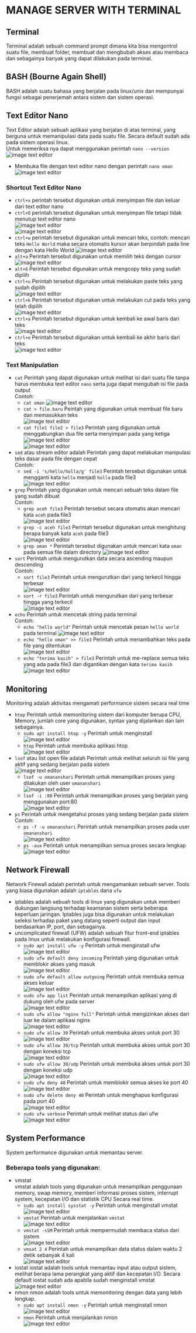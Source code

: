 # MANAGE SERVER WITH TERMINAL
## Terminal
Terminal adalah sebuah command prompt dimana kita bisa mengontrol suatu file, membuat folder, membuat dan mengbubah akses atau membaca dan sebagainya banyak yang dapat dilakukan pada terminal.

## BASH (Bourne Again Shell)
BASH adalah suatu bahasa yang berjalan pada linux/unix dan mempunyai fungsi sebagai penerjemah antara sistem dan sistem operasi.

## Text Editor Nano
Text Editor adalah sebuah aplikasi yang berjalan di atas terminal, yang berguna untuk memanipulasi data pada suatu file. Secara default sudah ada pada sistem operasi linux. <br>
Untuk memeriksa nya dapat menggunakan perintah ```nano --version``` <br>
![image text editor](assets/2.png) <br>
- Membuka file dengan text editor nano dengan perintah ```nano oman``` <br>
![image text editor](assets/3.png) <br>

### Shortcut Text Editor Nano
- ```ctrl+x``` perintah tersebut digunakan untuk menyimpan file dan keluar dari text editor nano
- ```ctrl+O``` perintah tersebut digunakan untuk menyimpan file tetapi tidak menutup text editor nano <br>
![image text editor](assets/4.png) <br>
![image text editor](assets/5.png) <br>
- ```ctrl+w``` perintah tersebut digunakan untuk mencari teks, contoh: mencari teks ```Hello World``` maka secara otomatis kursor akan berpindah pada line dengan kata Hello World
![image text editor](assets/6.png)<br>
- ```alt+a``` Perintah tersebut digunakan untuk memilih teks dengan cursor <br>
![image text editor](assets/7.png)<br>
- ```alt+6``` Perintah tersebut digunakan untuk mengcopy teks yang sudah dipilih <br>
- ```ctrl+u``` Perintah tersebut digunakan untuk melakukan paste teks yang sudah dipilih <br>
![image text editor](assets/8.png)<br>
- ```ctrl+k``` Perintah tersebut digunakan untuk melakukan cut pada teks yang telah dipilih <br>
![image text editor](assets/9.png)<br>
- ```ctrl+a``` Perintah tersebut digunakan untuk kembali ke awal baris dari teks <br>
![image text editor](assets/10.png)<br>
- ```ctrl+e``` Perintah tersebut digunakan untuk kembali ke akhir baris dari teks <br>
![image text editor](assets/11.png)<br>

### Text Manipulation
- ```cat``` Perintah yang dapat digunakan untuk melihat isi dari suatu file tanpa harus membuka text editor ```nano``` serta juga dapat mengubah isi file pada output <br>
Contoh: <br>
  - ```cat oman```
  ![image text editor](assets/12.png)<br>
  - ```cat > file.baru``` Peintah yang digunakan untuk membuat file baru dan memasukkan teks <br>
  ![image text editor](assets/13.png)<br>
  - ```cat file1 file2 > file3``` Perintah yang digunakan untuk menggabungkan dua file serta menyimpan pada yang ketiga <br>
  ![image text editor](assets/14.png)<br>
  ![image text editor](assets/15.png)<br>
- ```sed``` atau stream editor adalah Perintah yang dapat melakukan manipulasi teks dasar pada file dengan cepat <br>
Contoh: <br>
  - ```sed -i 's/hello/holla/g' file3``` Perintah tersebut digunakan untuk mengganti kata ```hello``` menjadi ```holla``` pada file3 <br>
  ![image text editor](assets/16.png)<br>
- ```grep``` Perintah yang digunakan untuk mencari sebuah teks dalam file yang sudah dibuat <br>
Contoh: <br>
  - ```grep aceh file3``` Perintah tersebut secara otomatis akan mencari kata ```aceh``` pada file3 <br>
  ![image text editor](assets/17.png)<br>
  - ```grep -c aceh file3``` Perintah tersebut digunakan untuk menghitung berapa banyak kata ```aceh``` pada file3 <br>
  ![image text editor](assets/18.png)<br>
  - ```grep oman *``` Perintah tersebut digunakan untuk mencari kata ```oman``` pada semua file dalam directory
  ![image text editor](assets/19.png)<br>
- ```sort``` Perintah untuk mengurutkan data secara ascending maupun descending <br>
Contoh: <br>
  - ```sort file3``` Perintah untuk mengurutkan dari yang terkecil hingga terbesar <br>
  ![image text editor](assets/20.png)<br>
  - ```sort -r file3``` Perintah untuk mengurutkan dari yang terbesar hingga yang terkecil <br>
  ![image text editor](assets/21.png)<br>
- ```echo``` Perintah untuk mencetak string pada terminal <br>
Contoh: <br>
  - ```echo "hello world"``` Perintah untuk mencetak pesan ```hello world``` pada terminal <bt>
  ![image text editor](assets/22.png)<br>
  - ```echo "hello oman" >> file3``` Perintah untuk menambahkan teks pada file yang ditentukan <br>
  ![image text editor](assets/23.png)<br>
  - ```echo "terima kasih" > file3``` Perintah untuk me-replace semua teks yang ada pada file3 dan digantikan dengan kata ```terima kasih```<br>
  ![image text editor](assets/24.png)<br>

## Monitoring
Monitoring adalah aktivitas mengamati performance sistem secara real time <br>
- ```htop``` Perintah untuk memonitoring sistem dari komputer berupa CPU, Memory, jumlah core yang digunakan, syntax yang dijalankan dan lain sebagainya. <br>
  - ```sudo apt install htop -y``` Perintah untuk menginstall <br>
  ![image text editor](assets/1.png) <br>
  - ```htop``` Perintah untuk membuka aplikasi htop <br>
  ![image text editor](assets/25.png) <br>
- ```lsof``` atau list open file adalah Perintah untuk melihat seluruh isi file yang aktif yang sedang berjalan pada sistem <br>
![image text editor](assets/26.png) <br>
  - ```lsof -u omananshari``` Perintah untuk menampilkan proses yang dilakukan oleh user ```omananshari``` <br>
  ![image text editor](assets/27.png) <br>
  - ```lsof -i :80``` Perintah untuk menampilkan proses yang berjalan yang menggunakan port:80 <br>
  ![image text editor](assets/28.png) <br>
- ```ps``` Perintah untuk mengetahui proses yang sedang berjalan pada sistem <br>
Contoh: <br>
  - ```ps -f -u omananshari```  Perintah untuk menampilkan proses pada user ```omananshari``` <br>
  ![image text editor](assets/29.png)<br>
  - ```ps -aux``` Perintah untuk menampilkan semua proses secara lengkap <br>
  ![image text editor](assets/30.png)<br>

## Network Firewall
Network Firewall adalah perintah untuk mengamankan sebuah server. Tools yang biasa digunakan adalah ```iptables``` dana ```ufw``` <br>
- iptables adalah sebuah tools di linux yang digunakan untuk memberi dukungan langsung terhadap keamanan sistem serta beberapa keperluan jaringan. Iptables juga bisa digunakan untuk melakukan seleksi terhadap paket yang datang seperti output dan input berdasarkan IP, port, dan sebagainya. <br>
- uncomplicated firewall (UFW) adalah sebuah fitur front-end iptables pada linux untuk melakukan konfigurasi firewall. <br>
  - ```sudo apt install ufw -y``` Perintah untuk menginstall ufw <br>
  ![image text editor](assets/31.png) <br>
  - ```sudo ufw default deny incoming``` Perintah yang digunakan untuk memblokir akses yang masuk <br>
  ![image text editor](assets/32.png) <br>
  - ```sudo ufw default allow outgoing``` Perintah untuk membuka semua akses keluar <br>
  ![image text editor](assets/33.png) <br>
  - ```sudo ufw app list``` Perintah untuk menampilkan aplikasi yang di dukung oleh ufw pada server <br>
  ![image text editor](assets/34.png) <br>
  - ```sudo ufw allow "nginx full"``` Perintah untuk mengizinkan akses dari luar ke dalam aplikasi nginx <br>
  ![image text editor](assets/35.png) <br>
  - ```sudo ufw allow 30``` Perintah untuk membuka akses untuk port 30 <br>
  ![image text editor](assets/36.png) <br>
  - ```sudo ufw allow 30/tcp``` Perintah untuk membuka akses untuk port 30 dengan koneksi tcp <br>
  ![image text editor](assets/37.png) <br>
  - ```sudo ufw allow 30/udp``` Perintah untuk membuka akses untuk port 30 dengan koneksi udp <br>
  ![image text editor](assets/38.png) <br>
  - ```sudo ufw deny 40``` Perintah untuk memblokir semua akses ke port 40 <br>
  ![image text editor](assets/39.png) <br>
  - ```sudo ufw delete deny 40``` Perintah untuk menghapus konfigurasi pada port 40 <br>
  ![image text editor](assets/40.png) <br>
  - ```sudo ufw verbose``` Perintah untuk melihat status dari ufw
  ![image text editor](assets/41.png) <br>

## System Performance
System performance digunakan untuk memantau server. <br>
### Beberapa tools yang digunakan:
- vmstat <br>
  vmstat adalah tools yang digunakan untuk menampilkan penggunaan memory, swap memory, memberi informasi proses sistem, interrupt system, kecepatan I/O dan statistik CPU Secara real time. <br>
  - ```sudo apt install sysstat -y``` Perintah untuk menginstall vmstat <br>
  ![image text editor](assets/42.png) <br>
  - ```vmstat``` Perintah untuk menjalankan ```vmstat``` <br>
  ![image text editor](assets/43.png) <br>
  - ```vmstat -sSM``` Perintah untuk mempermudah membaca status dari sistem <br>
  ![image text editor](assets/44.png) <br>
  - ```vmsat 2 4``` Perintah untuk menampilkan data status dalam waktu 2 detik sebanyak 4 kali <br>
  ![image text editor](assets/45.png) <br> 
- iostat
  iostat adalah tools untuk memantau input atau output sistem, melihat berapa lama perangkat yang aktif dan kecepatan I/O. Secara default iostat sudah ada apabila sudah menginstall vmstat <br>
  ![image text editor](assets/46.png) <br> 
- nmon
  nmon adalah tools untuk memonitoring dengan data yang lebih lengkap. <br>
  - ```sudo apt install nmon -y``` Perintah untuk menginstall nmon <br>
  ![image text editor](assets/47.png) <br>
  - ```nmon``` Perintah untuk menjalankan nmon <br>
  ![image text editor](assets/48.png) <br>